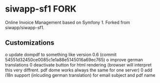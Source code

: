 siwapp-sf1 FORK
===============

Online Invoice Management based on Symfony 1.
Forked from siwapp/siwapp-sf1.

Customizations
--------------

o update dompdf to something like  version 0.6 (commit 54551d32450ce0085c1e1a88e5145016a69ec765)
o improve german translations
0 deactivate button for html rendering (browser will interpret this very diffrent. pdf dome works always the same
for one server)
0 add i18n support (inlcuding german translation) for email subject and pdf name
